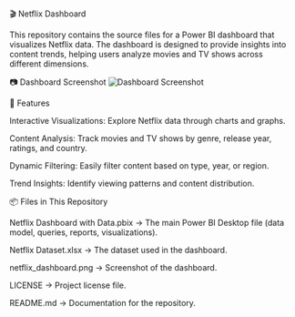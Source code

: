 🎬 Netflix Dashboard

This repository contains the source files for a Power BI dashboard that visualizes Netflix data.
The dashboard is designed to provide insights into content trends, helping users analyze movies and TV shows across different dimensions.

📷 Dashboard Screenshot
![Dashboard Screenshot](Netfilx_dashboard.png)

🚀 Features

Interactive Visualizations: Explore Netflix data through charts and graphs.

Content Analysis: Track movies and TV shows by genre, release year, ratings, and country.

Dynamic Filtering: Easily filter content based on type, year, or region.

Trend Insights: Identify viewing patterns and content distribution.

📦 Files in This Repository

Netflix Dashboard with Data.pbix → The main Power BI Desktop file (data model, queries, reports, visualizations).

Netflix Dataset.xlsx → The dataset used in the dashboard.

netflix_dashboard.png → Screenshot of the dashboard.

LICENSE → Project license file.

README.md → Documentation for the repository.
